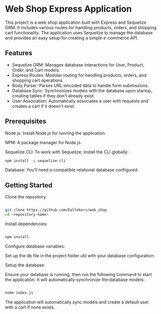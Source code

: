 # Web Shop Express Application
This project is a web shop application built with Express and Sequelize ORM. 
It includes various routes for handling products, orders, and shopping cart functionality. 
The application uses Sequelize to manage the database and provides an easy setup for creating a simple e-commerce API.

## Features

  * Sequelize ORM: Manages database interactions for User, Product, Order, and Cart models.
  * Express Routes: Modular routing for handling products, orders, and shopping cart operations.
  * Body Parser: Parses URL-encoded data to handle form submissions.
  * Database Sync: Synchronizes models with the database upon startup, creating tables if they don't already exist.
  * User Association: Automatically associates a user with requests and creates a cart if it doesn't exist.

## Prerequisites

  Node.js: Install Node.js for running the application.

  NPM: A package manager for Node.js.

  Sequelize CLI: To work with Sequelize, install the CLI globally:

  ```bash
npm install -g sequelize-cli
  ```

  Database: You’ll need a compatible relational database configured.

##  Getting Started

  Clone the repository:

  ```bash

git clone https://github.com/Eallekors/web_shop
cd <repository-name>
```
Install dependencies:

```bash

npm install
```
Configure database variables:

Set up the db file in the project folder util with your database configuration:


Setup the database:

Ensure your database is running, then run the following command to start the application. It will automatically synchronize the database models:

```bash

node index.js
```
The application will automatically sync models and create a default user with a cart if none exists.

